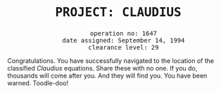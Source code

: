 
<html>
  <head>
    <title>Project: Claudius</title>
    <meta charset="utf8">
    <style>
      #info {
        text-align: center;
        font-family: monospace;
        }
      h1 {
        line-height: 1.5;
        size: 100px;
      }
      ul {
        list-style-type: none;
      }
      .spank {
        font-style: italic;
      }
    </style>
  </head>
  <body>
    <div id="info">
      <h1>PROJECT: CLAUDIUS</h1>
      <ul>
        <li>operation no: 1647</li>
        <li>date assigned: September 14, 1994</li>
        <li>clearance level: 29</li>
      </ul>
    </div>
    
   <div id="entry1">
     <p>Congratulations. You have successfully navigated to the location of the classified <span class="spank">Claudius</span> equations. Share these with no one. If you do, thousands will come after you. And they will find you. You have been warned. Toodle-doo!</p>
   </div>
  
  </body>
</html>
